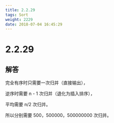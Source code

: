 ```yaml
---
title: 2.2.29
tags: Sort
weight: 2229
date: 2018-07-04 16:45:29
---
```


# 2.2.29


## 解答

完全有序时只需要一次归并（直接输出）， 

逆序时需要 n - 1 次归并（退化为插入排序）， 

平均需要 n/2 次归并。 

所以分别需要 500，500000，500000000 次归并。

